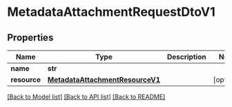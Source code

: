 # MetadataAttachmentRequestDtoV1

## Properties
Name | Type | Description | Notes
------------ | ------------- | ------------- | -------------
**name** | **str** |  | 
**resource** | [**MetadataAttachmentResourceV1**](MetadataAttachmentResourceV1.md) |  | [optional] 

[[Back to Model list]](../README.md#documentation-for-models) [[Back to API list]](../README.md#documentation-for-api-endpoints) [[Back to README]](../README.md)


